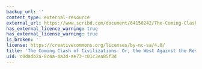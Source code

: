 ```yaml
---
backup_url: ''
content_type: external-resource
external_url: https://www.scribd.com/document/64150242/The-Coming-Clash-of-Civilizations
has_external_licence_warning: true
has_external_license_warning: true
is_broken: ''
license: https://creativecommons.org/licenses/by-nc-sa/4.0/
title: 'The Coming Clash of Civilizations: Or, the West Against the Rest'
uid: c0dadb2a-8c4a-4a3d-ae73-c01c3ea85f3d
---
```

